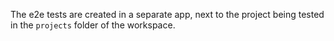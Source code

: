 The e2e tests are created in a separate app, next to the project being tested in the `projects` folder of the workspace.